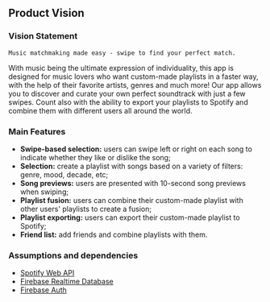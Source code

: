 
## Product Vision

### Vision Statement

`Music matchmaking made easy - swipe to find your perfect match.`

With music being the ultimate expression of individuality, this app is designed for music lovers who want custom-made playlists in a faster way, with the help of their favorite artists, genres and much more!
Our app allows you to discover and curate your own perfect soundtrack with just a few swipes. Count also with the ability to export your playlists to Spotify and combine them with different users all around the world.


### Main Features

* **Swipe-based selection:** users can swipe left or right on each song to indicate whether they like or dislike the song;
* **Selection:** create a playlist with songs based on a variety of filters: genre, mood, decade, etc; 
* **Song previews:** users are presented with 10-second song previews when swiping;
* **Playlist fusion:** users can combine their custom-made playlist with other users' playlists to create a fusion;
* **Playlist exporting:** users can export their custom-made playlist to Spotify;
* **Friend list:** add friends and combine playlists with them.

### Assumptions and dependencies
* [Spotify Web API](https://developer.spotify.com/documentation/web-api)
* [Firebase Realtime Database](https://firebase.google.com/docs/database)
* [Firebase Auth](https://firebase.google.com/docs/auth)